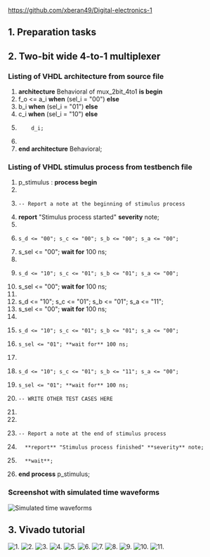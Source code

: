 https://github.com/xberan49/Digital-electronics-1

## 1. Preparation tasks


## 2. Two-bit wide 4-to-1 multiplexer

### Listing of VHDL architecture from source file

1. **architecture** Behavioral of mux_2bit_4to1 **is begin**
2. f_o <= a_i **when** (sel_i = "00") **else**
3. b_i **when** (sel_i = "01") **else**
4. c_i **when** (sel_i = "10") **else**
5.         d_i;       
6.
7. **end architecture** Behavioral;


### Listing of VHDL stimulus process from testbench file

1. p_stimulus : **process begin**
2.   
3.     -- Report a note at the beginning of stimulus process
4.    **report** "Stimulus process started" **severity** note;
5.
6.     s_d <= "00"; s_c <= "00"; s_b <= "00"; s_a <= "00"; 
7.   s_sel <= "00"; **wait for** 100 ns;
8.
9.     s_d <= "10"; s_c <= "01"; s_b <= "01"; s_a <= "00"; 
10.  s_sel <= "00"; **wait for** 100 ns;
11.
12.    s_d <= "10"; s_c <= "01"; s_b <= "01"; s_a <= "11"; 
13.  s_sel <= "00"; **wait for** 100 ns;
14.
15.     s_d <= "10"; s_c <= "01"; s_b <= "01"; s_a <= "00"; 
16.     s_sel <= "01"; **wait for** 100 ns;
17.
18.     s_d <= "10"; s_c <= "01"; s_b <= "11"; s_a <= "00"; 
19.     s_sel <= "01"; **wait for** 100 ns;
20.     -- WRITE OTHER TEST CASES HERE
21.
22.
23.     -- Report a note at the end of stimulus process
24.       **report** "Stimulus process finished" **severity** note;
25.       **wait**;
26. **end process** p_stimulus;

### Screenshot with simulated time waveforms
![Simulated time waveforms](https://github.com/xberan49/Digital-electronics-1/blob/main/Labs/03-vivaldo/multiplexer-images/V%C3%BDst%C5%99i%C5%BEek.PNG)


## 3. Vivado tutorial
![1.](https://github.com/xberan49/Digital-electronics-1/blob/main/Labs/03-vivaldo/Vivaldo_manual/1..PNG)
![2.](https://github.com/xberan49/Digital-electronics-1/blob/main/Labs/03-vivaldo/Vivaldo_manual/2..PNG)
![3.](https://github.com/xberan49/Digital-electronics-1/blob/main/Labs/03-vivaldo/Vivaldo_manual/3..PNG)
![4.](https://github.com/xberan49/Digital-electronics-1/blob/main/Labs/03-vivaldo/Vivaldo_manual/4..PNG)
![5.](https://github.com/xberan49/Digital-electronics-1/blob/main/Labs/03-vivaldo/Vivaldo_manual/5..PNG)
![6.](https://github.com/xberan49/Digital-electronics-1/blob/main/Labs/03-vivaldo/Vivaldo_manual/6..PNG)
![7.](https://github.com/xberan49/Digital-electronics-1/blob/main/Labs/03-vivaldo/Vivaldo_manual/7..PNG)
![8.](https://github.com/xberan49/Digital-electronics-1/blob/main/Labs/03-vivaldo/Vivaldo_manual/8..PNG)
![9.](https://github.com/xberan49/Digital-electronics-1/blob/main/Labs/03-vivaldo/Vivaldo_manual/9..PNG)
![10.](https://github.com/xberan49/Digital-electronics-1/blob/main/Labs/03-vivaldo/Vivaldo_manual/10..PNG)
![11.](https://github.com/xberan49/Digital-electronics-1/blob/main/Labs/03-vivaldo/Vivaldo_manual/11..PNG)


